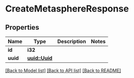 # CreateMetasphereResponse

## Properties

Name | Type | Description | Notes
------------ | ------------- | ------------- | -------------
**id** | **i32** |  | 
**uuid** | [**uuid::Uuid**](uuid::Uuid.md) |  | 

[[Back to Model list]](../README.md#documentation-for-models) [[Back to API list]](../README.md#documentation-for-api-endpoints) [[Back to README]](../README.md)


